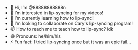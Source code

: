 - 👋 Hi, I’m @88888888888n
- 👀 I’m interested in lip-syncing for my videos!
- 🌱 I’m currently learning how to lip-sync!
- 💞️ I’m looking to collaborate on Cary's lip-syncing program!
- 📫 How to reach me to teach how to lip-sync? idk
- 😄 Pronouns: he/him/his
- ⚡ Fun fact: I tried lip-syncing once but it was an epic fail...

<!---
88888888888n/88888888888n is a ✨ special ✨ repository because its `README.md` (this file) appears on your GitHub profile.
You can click the Preview link to take a look at your changes.
--->
